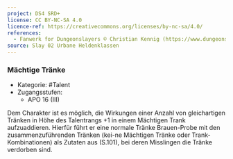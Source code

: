 ```yaml
---
project: DS4 SRD+
license: CC BY-NC-SA 4.0
licence-ref: https://creativecommons.org/licenses/by-nc-sa/4.0/
references: 
  - Fanwerk for Dungeonslayers © Christian Kennig (https://www.dungeonslayers.net/)
source: Slay 02 Urbane Heldenklassen
---
```


### Mächtige Tränke

- Kategorie: #Talent
- Zugangsstufen:
  - APO 16 (III)

Dem Charakter ist es möglich, die Wirkungen einer Anzahl von gleichartigen Tränken in Höhe des Talentrangs +1 in einem Mächtigen Trank aufzuaddieren. Hierfür führt er eine normale Tränke Brauen-Probe mit den zusammenzuführenden Tränken (kei-ne Mächtigen Tränke oder Trank-Kombinationen) als Zutaten aus (S.101), bei deren Misslingen die Tränke verdorben sind.

